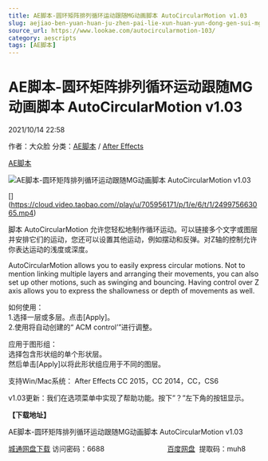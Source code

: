 ```yaml
---
title: AE脚本-圆环矩阵排列循环运动跟随MG动画脚本 AutoCircularMotion v1.03
slug: aejiao-ben-yuan-huan-ju-zhen-pai-lie-xun-huan-yun-dong-gen-sui-mgdong-hua-jiao-ben-autocircularmotion-v1-03
source_url: https://www.lookae.com/autocircularmotion-103/
category: aescripts
tags: [AE脚本]
---
```

# AE脚本-圆环矩阵排列循环运动跟随MG动画脚本 AutoCircularMotion v1.03

2021/10/14 22:58

作者：大众脸
分类：[AE脚本](https://www.lookae.com/after-effects/aescripts/) / [After Effects](https://www.lookae.com/after-effects/)

[AE脚本](https://www.lookae.com/tag/ae%e8%84%9a%e6%9c%ac/)

![AE脚本-圆环矩阵排列循环运动跟随MG动画脚本 AutoCircularMotion v1.03](https://www.lookae.com/wp-content/uploads/2020/01/AutoCircularMotion.jpg "AE脚本-圆环矩阵排列循环运动跟随MG动画脚本 AutoCircularMotion v1.03-LookAE.com")

[﻿[﻿]("https://cloud.video.taobao.com//play/u/705956171/p/1/e/6/t/1/249975663065.mp4)](https://cloud.video.taobao.com//play/u/705956171/p/1/e/6/t/1/249975663065.mp4)

脚本 AutoCircularMotion 允许您轻松地制作循环运动。可以链接多个文字或图层并安排它们的运动，您还可以设置其他运动，例如摆动和反弹。对Z轴的控制允许你表达运动的浅度或深度。

AutoCircularMotion allows you to easily express circular motions. Not to mention linking multiple layers and arranging their movements, you can also set up other motions, such as swinging and bouncing. Having control over Z axis allows you to express the shallowness or depth of movements as well.

如何使用：  
1.选择一层或多层。点击[Apply]。  
2.使用将自动创建的“ ACM control’”进行调整。

应用于图形组：  
选择包含形状组的单个形状层。  
然后单击[Apply]以将此形状组应用于不同的图层。

支持Win/Mac系统： After Effects CC 2015，CC 2014，CC，CS6

v1.03更新：我们在选项菜单中实现了帮助功能。按下”？”左下角的按钮显示。

**【下载地址】**

AE脚本-圆环矩阵排列循环运动跟随MG动画脚本 AutoCircularMotion v1.03

[城通网盘下载](https://url62.ctfile.com/f/680462-517657128-097ef7) 访问密码：6688                                [百度网盘](https://pan.baidu.com/s/1eR1ihLJdR8072QgyKzZdGQ)  提取码：muh8
